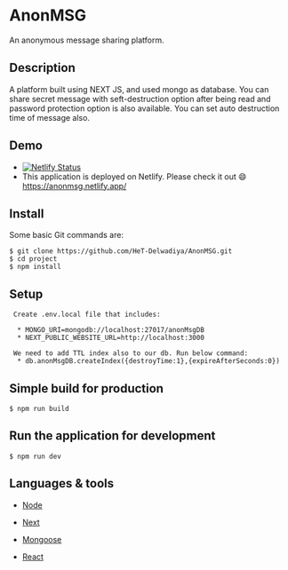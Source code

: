 # AnonMSG
 An anonymous message sharing platform. 

## Description

A platform built using NEXT JS, and used mongo as database. You can share secret message with seft-destruction option after being read and password protection option is also available. You can set auto destruction time of message also.

## Demo
  * [![Netlify Status](https://api.netlify.com/api/v1/badges/cfeb04a4-5920-4982-af4e-7fc17f21eb30/deploy-status)](https://app.netlify.com/sites/anonmsg/deploys)
  * This application is deployed on Netlify. Please check it out :smile: https://anonmsg.netlify.app/ 

## Install

Some basic Git commands are:

```
$ git clone https://github.com/HeT-Delwadiya/AnonMSG.git
$ cd project
$ npm install
```

## Setup

```
 Create .env.local file that includes:

  * MONGO_URI=mongodb://localhost:27017/anonMsgDB
  * NEXT_PUBLIC_WEBSITE_URL=http://localhost:3000
  
 We need to add TTL index also to our db. Run below command:
  * db.anonMsgDB.createIndex({destroyTime:1},{expireAfterSeconds:0})
```


## Simple build for production

```
$ npm run build
```

## Run the application for development

```
$ npm run dev 
```


## Languages & tools

- [Node](https://nodejs.org/en/)

- [Next](https://nextjs.org/)

- [Mongoose](https://mongoosejs.com/)

- [React](https://reactjs.org/)

